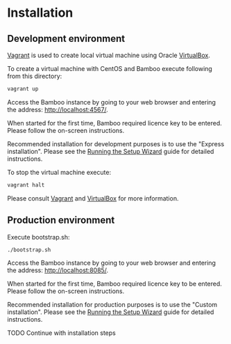 # Installation

## Development environment

[Vagrant](http://www.vagrantup.com/) is used to create local virtual machine using Oracle [VirtualBox](https://www.virtualbox.org/).

To create a virtual machine with CentOS and Bamboo execute following from this directory:

```bash
vagrant up
```

Access the Bamboo instance by going to your web browser and entering the address: [http://localhost:4567/](http://localhost:4567/).

When started for the first time, Bamboo required licence key to be entered.
Please follow the on-screen instructions.

Recommended installation for development purposes is to use the "Express installation".
Please see the [Running the Setup Wizard](https://confluence.atlassian.com/display/BAMBOO/Running+the+Setup+Wizard) guide for detailed instructions.

To stop the virtual machine execute:

```bash
vagrant halt
```

Please consult [Vagrant](http://www.vagrantup.com/) and [VirtualBox](https://www.virtualbox.org/) for more information.

## Production environment

Execute bootstrap.sh:

```bash
./bootstrap.sh
```

Access the Bamboo instance by going to your web browser and entering the address: [http://localhost:8085/](http://localhost:8085/).

When started for the first time, Bamboo required licence key to be entered.
Please follow the on-screen instructions.

Recommended installation for production purposes is to use the "Custom installation".
Please see the [Running the Setup Wizard](https://confluence.atlassian.com/display/BAMBOO/Running+the+Setup+Wizard) guide for detailed instructions.

TODO Continue with installation steps
